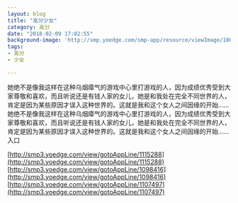 ```yaml
---
layout: blog
title: "高分少女"
category: 高分
date: "2018-02-09 17:02:55"
background-image: 'http://smp.yoedge.com/smp-app/resource/viewImage/1000712appline.png'
tags:
- 高分
- 少女

---
```

她绝不是像我这样在这种乌烟瘴气的游戏中心里打游戏的人，因为成绩优秀受到大家尊敬和喜欢，而且听说还是有钱人家的女儿，她是和我处在完全不同世界的人，肯定是因为某些原因才误入这种世界的。这就是我和这个女人之间因缘的开始……
她绝不是像我这样在这种乌烟瘴气的游戏中心里打游戏的人，因为成绩优秀受到大家尊敬和喜欢，而且听说还是有钱人家的女儿，她是和我处在完全不同世界的人，肯定是因为某些原因才误入这种世界的。这就是我和这个女人之间因缘的开始……
入口

[http://smp3.yoedge.com/view/gotoAppLine/1115288](http://smp3.yoedge.com/view/gotoAppLine/1115288)
[http://smp3.yoedge.com/view/gotoAppLine/1098416](http://smp3.yoedge.com/view/gotoAppLine/1098416)
[http://smp3.yoedge.com/view/gotoAppLine/1107497](http://smp3.yoedge.com/view/gotoAppLine/1107497)

        
